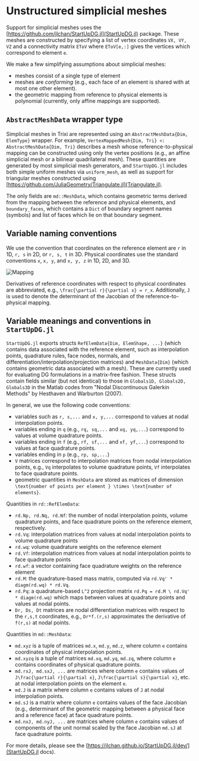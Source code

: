 # Unstructured simplicial meshes

Support for simplicial meshes uses the [https://github.com/jlchan/StartUpDG.jl](StartUpDG.jl) package. These meshes are constructed by specifying a list of vertex coordinates `VX, VY, VZ` and a connectivity matrix `EToV` where `EToV[e,:]` gives the vertices which correspond to element `e`. 

We make a few simplifying assumptions about simplicial meshes:
* meshes consist of a single type of element
* meshes are _conforming_ (e.g., each face of an element is shared with at most one other element). 
* the geometric mapping from reference to physical elements is polynomial (currently, only affine mappings are supported).

## `AbstractMeshData` wrapper type

Simplicial meshes in Trixi are represented using an `AbstractMeshData{Dim, ElemType}` wrapper. For example, `VertexMappedMesh{Dim, Tri} <: AbstractMeshData{Dim, Tri}` describes a mesh whose reference-to-physical mapping can be constructed using only the vertex positions (e.g., an affine simplicial mesh or a bilinear quadrilateral mesh). These quantities are generated by most simplicial mesh generators, and `StartUpDG.jl` includes both simple uniform meshes via `uniform_mesh`, as well as support for triangular meshes constructed using [https://github.com/JuliaGeometry/Triangulate.jl](Triangulate.jl).

The only fields are `md::MeshData`, which contains geometric terms derived from the mapping between the reference and physical elements, and `boundary_faces`, which contains a `Dict` of boundary segment names (symbols) and list of faces which lie on that boundary segment. 

## Variable naming conventions

We use the convention that coordinates on the reference element are ``r`` in 1D, ``r, s`` in 2D, or ``r, s, t`` in 3D. Physical coordinates use the standard conventions ``x``, ``x, y``, and ``x, y, z`` in 1D, 2D, and 3D. 

![Mapping](assets/mapping_diagram.png)

Derivatives of reference coordinates with respect to physical coordinates are abbreviated, e.g., ``\frac{\partial r}{\partial x} = r_x``. Additionally, ``J`` is used to denote the determinant of the Jacobian of the reference-to-physical mapping. 

## Variable meanings and conventions in `StartUpDG.jl`

`StartUpDG.jl` exports structs `RefElemData{Dim, ElemShape, ...}` (which contains data associated with the reference element, such as interpolation points, quadrature rules, face nodes, normals, and differentiation/interpolation/projection matrices) and `MeshData{Dim}` (which contains geometric data associated with a mesh). These are currently used for evaluating DG formulations in a matrix-free fashion. These structs contain fields similar (but not identical) to those in `Globals1D, Globals2D, Globals3D` in the Matlab codes from "Nodal Discontinuous Galerkin Methods" by Hesthaven and Warburton (2007). 

In general, we use the following code conventions:
* variables such as `r, s,...` and `x, y,...` correspond to values at nodal interpolation points. 
* variables ending in `q` (e.g., `rq, sq,...` and `xq, yq,...`) correspond to values at volume quadrature points. 
* variables ending in `f` (e.g., `rf, sf,...` and `xf, yf,...`) correspond to values at face quadrature points. 
* variables ending in `p` (e.g., `rp, sp,...`)
* `V` matrices correspond to interpolation matrices from nodal interpolation points, e.g., `Vq` interpolates to volume quadrature points, `Vf` interpolates to face quadrature points. 
* geometric quantities in `MeshData` are stored as matrices of dimension ``\text{number of points per element } \times \text{number of elements}``. 

Quantities in `rd::RefElemData`: 
* `rd.Np, rd.Nq, rd.Nf`: the number of nodal interpolation points, volume quadrature points, and face quadrature points on the reference element, respectively. 
* `rd.Vq`: interpolation matrices from values at nodal interpolation points to volume quadrature points
* `rd.wq`: volume quadrature weights on the reference element
* `rd.Vf`: interpolation matrices from values at nodal interpolation points to face quadrature points
* `rd.wf`: a vector containing face quadrature weights on the reference element
* `rd.M`: the quadrature-based mass matrix, computed via `rd.Vq' * diagm(rd.wq) * rd.Vq`.
* `rd.Pq`: a quadrature-based ``L^2`` projection matrix `rd.Pq = rd.M \ rd.Vq' * diagm(rd.wq)` which maps between values at quadrature points and values at nodal points. 
* `Dr, Ds, Dt` matrices are nodal differentiation matrices with respect to the ``r,s,t`` coordinates, e.g., `Dr*f.(r,s)` approximates the derivative of ``f(r,s)`` at nodal points. 

Quantities in `md::MeshData`: 
* `md.xyz` is a tuple of matrices `md.x`, `md.y`, `md.z`, where column `e` contains coordinates of physical interpolation points. 
* `md.xyzq` is a tuple of matrices `md.xq`, `md.yq`, `md.zq`, where column `e` contains coordinates of physical quadrature points. 
* `md.rxJ, md.sxJ, ...` are matrices where column `e` contains values of ``J\frac{\partial r}{\partial x}``, ``J\frac{\partial s}{\partial x}``, etc. at nodal interpolation points on the element `e`.
* `md.J` is a matrix where column `e` contains values of ``J`` at nodal interpolation points.
* `md.sJ` is a matrix where column `e` contains values of the face Jacobian (e.g., determinant of the geometric mapping between a physical face and a reference face) at face quadrature points.
* `md.nxJ, md.nyJ, ...` are matrices where column `e` contains values of components of the unit normal scaled by the face Jacobian `md.sJ` at face quadrature points.

For more details, please see the [https://jlchan.github.io/StartUpDG.jl/dev/](StartUpDG.jl docs). 

